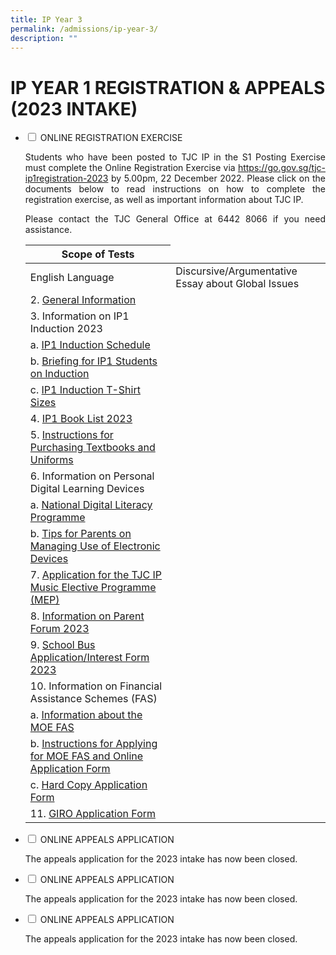 ```yaml
---
title: IP Year 3
permalink: /admissions/ip-year-3/
description: ""
---
```

# IP YEAR 1 REGISTRATION &amp; APPEALS (2023 INTAKE)

<ul class="jekyllcodex_accordion">
  <li>
    <input type="checkbox" id="accordion1">
    <label for="accordion1">ONLINE REGISTRATION EXERCISE</label>
    <div>
			<p style="text-align: justify;">Students who have been posted to TJC IP in the S1 Posting Exercise must complete the Online Registration Exercise via <a href="https://go.gov.sg/tjc-ip1registration-2023">https://go.gov.sg/tjc-ip1registration-2023</a> by 5.00pm, 22 December 2022. Please click on the documents below to read instructions on how to complete the registration exercise, as well as important information about TJC IP.</p>
			<p style="text-align: justify;">Please contact the TJC General Office at 6442 8066 if you need assistance.</p>
			<table>
<thead>
<tr>
<th style="text-align: center;">Scope of Tests</th>
</tr>
</thead>
<tbody>
<tr>
<td>English Language
</td><td> Discursive/Argumentative Essay about Global Issues
	
</td>
</tr>
<tr>
<td>2. <a href="/files/Admissions/IP%20Y1%20Registration%20(2023)/2%20General%20Info%202023.pdf" target="_blank">General Information</a></td>
</tr>
<tr>
<td>3. Information on IP1 Induction 2023</td>
</tr>
<tr>
<td>a. <a href="/files/Admissions/IP%20Y1%20Registration%20(2023)/3a%20IP1%20Induction%20Schedule.pdf" target="_blank">IP1 Induction Schedule</a></td>
</tr>
<tr>
<td>b. <a href="/files/Admissions/IP%20Y1%20Registration%20(2023)/3b%20Briefing%20for%20IP1%20Students%20on%20Induction.pdf" target="_blank">Briefing for IP1 Students on Induction </a></td>
</tr>
<tr>
<td>c. <a href="/images/Admissions/3c%20IP1%20Induction%20T-Shirt%20Sizes.png" target="_blank">IP1 Induction T-Shirt Sizes</a></td>
</tr>
<tr>
<td>4. <a href="/files/Admissions/IP%20Y1%20Registration%20(2023)/4%20IP1%20Booklist%202023.pdf" target="_blank">IP1 Book List 2023</a></td>
</tr>
<tr>
<td>5. <a href="/files/Admissions/IP%20Y1%20Registration%20(2023)/5%20Instructions%20for%20Purchasing%20of%20Textbooks%20and%20Uniforms.pdf" target="_blank">Instructions for Purchasing Textbooks and Uniforms</a></td>
</tr>
<tr>
<td>6. Information on Personal Digital Learning Devices</td>
</tr>
<tr>
<td>a. <a href="/files/Admissions/IP%20Y1%20Registration%20(2023)/6a%20National%20Digital%20Literacy%20Programme.pdf" target="_blank">National Digital Literacy Programme</a></td>
</tr>
<tr>
<td>b. <a href="/files/Admissions/IP%20Y1%20Registration%20(2023)/6b%20Tips%20for%20Parents%20on%20Managing%20Use%20of%20E-Devices.pdf" target="_blank">Tips for Parents on Managing Use of Electronic Devices</a></td>
</tr>
<tr>
<td>7. <a href="/files/Admissions/IP%20Y1%20Registration%20(2023)/7%20Application%20for%20TJC%20IP%20Music%20Elective%20Programme.pdf" target="_blank">Application for the TJC IP Music Elective Programme (MEP)</a></td>
</tr>
<tr>
<td>8. <a href="/files/Admissions/IP%20Y1%20Registration%20(2023)/8%20Parent%20Forum%202023.pdf" target="_blank">Information on Parent Forum 2023</a></td>
</tr>
<tr>
<td>9. <a href="/files/Admissions/IP%20Y1%20Registration%20(2023)/9%20School%20Bus%20Application%20Form.pdf" target="_blank">School Bus Application/Interest Form 2023</a></td>
</tr>
<tr>
<td>10. Information on Financial Assistance Schemes (FAS)</td>
</tr>
<tr>
<td>a. <a href="/files/Admissions/IP%20Y1%20Registration%20(2023)/10a%20Information%20about%20the%20MOE%20FAS%20Scheme.pdf" target="_blank">Information about the MOE FAS</a></td>
</tr>
<tr>
<td>b. <a href="/files/Admissions/IP%20Y1%20Registration%20(2023)/10b%20MOE%20FAS%202023_Instructions%20and%20Online%20Application%20Form.pdf" target="_blank">Instructions for Applying for MOE FAS and Online Application Form</a></td>
</tr>
<tr>
<td>c. <a href="/files/Admissions/IP%20Y1%20Registration%20(2023)/10c%20MOE%20FAS%202023_Hard%20Copy%20Application%20Form.pdf" target="_blank">Hard Copy Application Form</a></td>
</tr>
<tr>
<td>11. <a href="/files/Admissions/IP%20Y1%20Registration%20(2023)/11%20GIRO%20application%20form.pdf" target="_blank">GIRO Application Form</a></td>
</tr>
</tbody>
</table>
    </div>
	</li> 
  <li>
    <input type="checkbox" id="accordion2">
    <label for="accordion2">ONLINE APPEALS APPLICATION</label>
    <div>
			<p style="text-align: justify;">The appeals application for the 2023 intake has now been closed. </p>
    </div>
	</li> 
	  <li>
    <input type="checkbox" id="accordion3">
    <label for="accordion3">ONLINE APPEALS APPLICATION</label>
    <div>
			<p style="text-align: justify;">The appeals application for the 2023 intake has now been closed. </p>
    </div>
	</li> 
	  <li>
    <input type="checkbox" id="accordion4">
    <label for="accordion4">ONLINE APPEALS APPLICATION</label>
    <div>
			<p style="text-align: justify;">The appeals application for the 2023 intake has now been closed. </p>
    </div>
	</li> 
	
</ul>